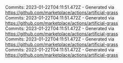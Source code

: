 Commits: 2023-01-22T04:11:51.472Z - Generated via https://github.com/marketplace/actions/artificial-grass
<br>
Commits: 2023-01-22T04:11:51.472Z - Generated via https://github.com/marketplace/actions/artificial-grass
<br>
Commits: 2023-01-22T04:11:51.472Z - Generated via https://github.com/marketplace/actions/artificial-grass
<br>
Commits: 2023-01-22T04:11:51.472Z - Generated via https://github.com/marketplace/actions/artificial-grass
<br>
Commits: 2023-01-22T04:11:51.472Z - Generated via https://github.com/marketplace/actions/artificial-grass
<br>
